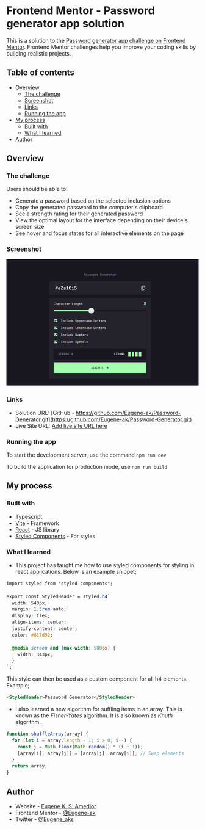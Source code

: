 # Frontend Mentor - Password generator app solution

This is a solution to the [Password generator app challenge on Frontend Mentor](https://www.frontendmentor.io/challenges/password-generator-app-Mr8CLycqjh). Frontend Mentor challenges help you improve your coding skills by building realistic projects. 

## Table of contents

- [Overview](#overview)
  - [The challenge](#the-challenge)
  - [Screenshot](#screenshot)
  - [Links](#links)
  - [Running the app](#running-the-app)
- [My process](#my-process)
  - [Built with](#built-with)
  - [What I learned](#what-i-learned)
- [Author](#author)

## Overview

### The challenge

Users should be able to:

- Generate a password based on the selected inclusion options
- Copy the generated password to the computer's clipboard
- See a strength rating for their generated password
- View the optimal layout for the interface depending on their device's screen size
- See hover and focus states for all interactive elements on the page

### Screenshot

![Screenshot](./public/screenshot.png "Screenshot of app interface")

### Links

- Solution URL: [GitHub - https://github.com/Eugene-ak/Password-Generator.git](https://github.com/Eugene-ak/Password-Generator.git)
- Live Site URL: [Add live site URL here](https://your-live-site-url.com)

### Running the app

To start the development server, use the command `npm run dev`

To build the application for production mode, use `npm run build`

## My process

### Built with

- Typescript
- [Vite](https://vitejs.dev/guide/) - Framework
- [React](https://reactjs.org/) - JS library
- [Styled Components](https://styled-components.com/) - For styles

### What I learned

- This project has taught me how to use styled components for styling in react applications. Below is an     example snippet;
```css
import styled from "styled-components";

export const StyledHeader = styled.h4`
  width: 540px;
  margin: 1.5rem auto;
  display: flex;
  align-items: center;
  justify-content: center;
  color: #817d92;

  @media screen and (max-width: 580px) {
    width: 343px;
  }
`;
```

This style can then be used as a custom component for all h4 elements. Example;
```html
<StyledHeader>Password Generator</StyledHeader>
```


- I also learned a new algorithm for suffling items in an array. This is known as the *Fisher-Yates* algorithm. It is also known as *Knuth* algorithm.
```js
function shuffleArray(array) {
  for (let i = array.length - 1; i > 0; i--) {
    const j = Math.floor(Math.random() * (i + 1));
    [array[i], array[j]] = [array[j], array[i]]; // Swap elements
  }
  return array;
}
```

## Author

- Website - [Eugene K. S. Amedior](https://portfolio-website-27ll.onrender.com/)
- Frontend Mentor - [@Eugene-ak](https://www.frontendmentor.io/profile/Eugene-ak)
- Twitter - [@Eugene_aks](https://twitter.com/Eugene_aks)
